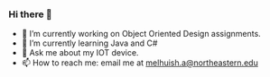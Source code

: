 ### Hi there 👋

- 🔭 I’m currently working on Object Oriented Design assignments.
- 🌱 I’m currently learning Java and C#
- 💬 Ask me about my IOT device.
- 📫 How to reach me: email me at melhuish.a@northeastern.edu


